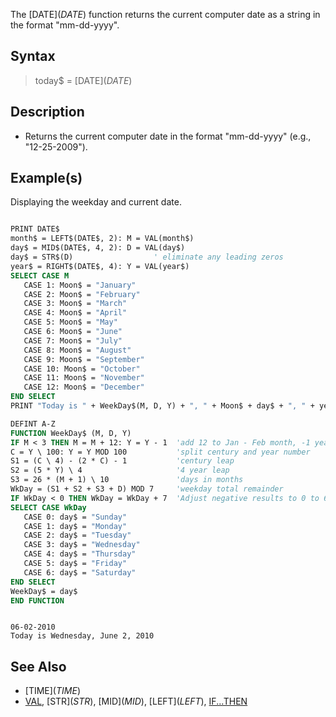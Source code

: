 The [DATE$](DATE$) function returns the current computer date as a string in the format "mm-dd-yyyy".

## Syntax

> today$ = [DATE$](DATE$)

## Description

* Returns the current computer date in the format "mm-dd-yyyy" (e.g., "12-25-2009").

## Example(s)

Displaying the weekday and current date.

```vb

PRINT DATE$ 
month$ = LEFT$(DATE$, 2): M = VAL(month$)
day$ = MID$(DATE$, 4, 2): D = VAL(day$)
day$ = STR$(D)                  ' eliminate any leading zeros
year$ = RIGHT$(DATE$, 4): Y = VAL(year$)
SELECT CASE M
   CASE 1: Moon$ = "January"
   CASE 2: Moon$ = "February"
   CASE 3: Moon$ = "March"
   CASE 4: Moon$ = "April"
   CASE 5: Moon$ = "May"
   CASE 6: Moon$ = "June"
   CASE 7: Moon$ = "July"
   CASE 8: Moon$ = "August"
   CASE 9: Moon$ = "September"
   CASE 10: Moon$ = "October"
   CASE 11: Moon$ = "November"
   CASE 12: Moon$ = "December"
END SELECT
PRINT "Today is " + WeekDay$(M, D, Y) + ", " + Moon$ + day$ + ", " + year$ + SPACE$(10)

DEFINT A-Z
FUNCTION WeekDay$ (M, D, Y)          
IF M < 3 THEN M = M + 12: Y = Y - 1  'add 12 to Jan - Feb month, -1 year
C = Y \ 100: Y = Y MOD 100           'split century and year number
S1 = (C \ 4) - (2 * C) - 1           'century leap
S2 = (5 * Y) \ 4                     '4 year leap
S3 = 26 * (M + 1) \ 10               'days in months
WkDay = (S1 + S2 + S3 + D) MOD 7     'weekday total remainder 
IF WkDay < 0 THEN WkDay = WkDay + 7  'Adjust negative results to 0 to 6
SELECT CASE WkDay
   CASE 0: day$ = "Sunday"
   CASE 1: day$ = "Monday"
   CASE 2: day$ = "Tuesday"
   CASE 3: day$ = "Wednesday"
   CASE 4: day$ = "Thursday"
   CASE 5: day$ = "Friday"
   CASE 6: day$ = "Saturday"
END SELECT
WeekDay$ = day$
END FUNCTION 

```

```text

06-02-2010
Today is Wednesday, June 2, 2010

```

## See Also

* [TIME$](TIME$)
* [VAL](VAL), [STR$](STR$), [MID$](MID$), [LEFT$](LEFT$), [IF...THEN](IF...THEN)
